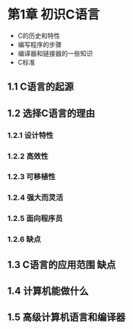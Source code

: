 # 第1章 初识C语言 #
* C的历史和特性
* 编写程序的步骤
* 编译器和链接器的一些知识
* C标准
## 1.1 C语言的起源 ##

## 1.2 选择C语言的理由 ##

### 1.2.1 设计特性 ###

### 1.2.2 高效性 ###

### 1.2.3 可移植性 ###

### 1.2.4 强大而灵活 ###

### 1.2.5 面向程序员 ###

### 1.2.6 缺点 ###

## 1.3 C语言的应用范围 缺点 ##

## 1.4 计算机能做什么 ##

## 1.5 高级计算机语言和编译器 ##


